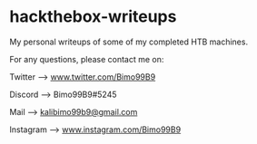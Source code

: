 # hackthebox-writeups

My personal writeups of some of my completed HTB machines.



For any questions, please contact me on:

  Twitter --> www.twitter.com/Bimo99B9
  
  Discord --> Bimo99B9#5245
  
  Mail --> kalibimo99b9@gmail.com
  
  Instagram --> www.instagram.com/Bimo99B9
  
